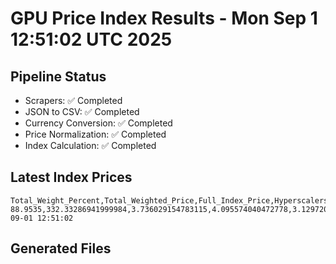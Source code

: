 # GPU Price Index Results - Mon Sep  1 12:51:02 UTC 2025

## Pipeline Status
- Scrapers: ✅ Completed
- JSON to CSV: ✅ Completed
- Currency Conversion: ✅ Completed
- Price Normalization: ✅ Completed
- Index Calculation: ✅ Completed

## Latest Index Prices
```
Total_Weight_Percent,Total_Weighted_Price,Full_Index_Price,Hyperscalers_Only_Price,Non_Hyperscalers_Only_Price,Hyperscaler_Weight,Non_Hyperscaler_Weight,Calculation_Date
88.9535,332.33286941999984,3.736029154783115,4.095574040472778,3.129720959729416,55.84,33.113499999999995,2025-09-01 12:51:02
```

## Generated Files
```
```
